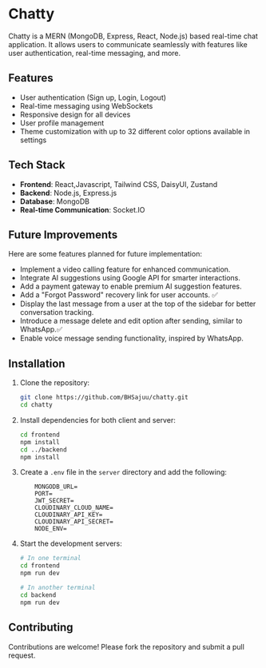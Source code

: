 # Chatty

Chatty is a MERN (MongoDB, Express, React, Node.js) based real-time chat application. It allows users to communicate seamlessly with features like user authentication, real-time messaging, and more.

## Features

- User authentication (Sign up, Login, Logout)
- Real-time messaging using WebSockets
- Responsive design for all devices
- User profile management
- Theme customization with up to 32 different color options available in settings

## Tech Stack

- **Frontend**: React,Javascript, Tailwind CSS, DaisyUI, Zustand
- **Backend**: Node.js, Express.js
- **Database**: MongoDB
- **Real-time Communication**: Socket.IO

## Future Improvements

Here are some features planned for future implementation:

- Implement a video calling feature for enhanced communication.
- Integrate AI suggestions using Google API for smarter interactions.
- Add a payment gateway to enable premium AI suggestion features.
- Add a "Forgot Password" recovery link for user accounts. ✅
- Display the last message from a user at the top of the sidebar for better conversation tracking.
- Introduce a message delete and edit option after sending, similar to WhatsApp.✅
- Enable voice message sending functionality, inspired by WhatsApp.

## Installation

1. Clone the repository:

   ```bash
   git clone https://github.com/BHSajuu/chatty.git
   cd chatty
   ```

2. Install dependencies for both client and server:

   ```bash
   cd frontend
   npm install
   cd ../backend
   npm install
   ```

3. Create a `.env` file in the `server` directory and add the following:

   ```
       MONGODB_URL=
       PORT=
       JWT_SECRET=
       CLOUDINARY_CLOUD_NAME=
       CLOUDINARY_API_KEY=
       CLOUDINARY_API_SECRET=
       NODE_ENV=
   ```

4. Start the development servers:

   ```bash
   # In one terminal
   cd frontend
   npm run dev

   # In another terminal
   cd backend
   npm run dev
   ```

## Contributing

Contributions are welcome! Please fork the repository and submit a pull request.
